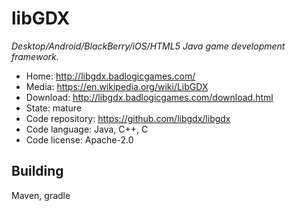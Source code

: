 # libGDX

_Desktop/Android/BlackBerry/iOS/HTML5 Java game development framework._

- Home: http://libgdx.badlogicgames.com/
- Media: https://en.wikipedia.org/wiki/LibGDX
- Download: http://libgdx.badlogicgames.com/download.html
- State: mature
- Code repository: https://github.com/libgdx/libgdx
- Code language: Java, C++, C
- Code license: Apache-2.0

## Building

Maven, gradle

